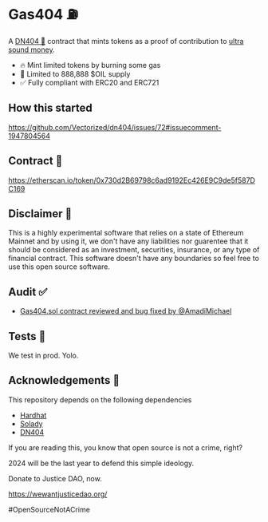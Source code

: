# Gas404 ⛽

A [DN404 🥜](https://github.com/Vectorized/dn404) contract that mints tokens as a proof of contribution to [ultra sound money](https://ultrasound.money/).

- 🔥 Mint limited tokens by burning some gas
- 💎 Limited to 888,888 $OIL supply
- ✅ Fully compliant with ERC20 and ERC721

## How this started

https://github.com/Vectorized/dn404/issues/72#issuecomment-1947804564

## Contract 📝

https://etherscan.io/token/0x730d2B69798c6ad9192Ec426E9C9de5f587DC169

## Disclaimer 🧪

This is a highly experimental software that relies on a state of Ethereum Mainnet and by using it, we don't have any liabilities nor guarentee that it should be considered as an investment, securities, insurance, or any type of financial contract. This software doesn't have any boundaries so feel free to use this open source software.

## Audit ✅

- [Gas404.sol contract reviewed and bug fixed by @AmadiMichael](https://twitter.com/AmadiMichaels/status/1759623963896860794)

## Tests 👨

We test in prod. Yolo.

## Acknowledgements 📙

This repository depends on the following dependencies

- [Hardhat](https://hardhat.org)
- [Solady](https://github.com/vectorized/solady)
- [DN404](https://github.com/Vectorized/dn404)

If you are reading this, you know that open source is not a crime, right?

2024 will be the last year to defend this simple ideology.

Donate to Justice DAO, now.

https://wewantjusticedao.org/

#OpenSourceNotACrime
